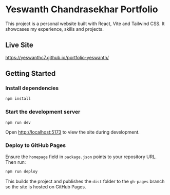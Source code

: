 # Yeswanth Chandrasekhar Portfolio

This project is a personal website built with React, Vite and Tailwind CSS. It showcases my experience, skills and projects.

## Live Site

<https://yeswanthc7.github.io/portfolio-yeswanth/>

## Getting Started

### Install dependencies

```bash
npm install
```

### Start the development server

```bash
npm run dev
```

Open [http://localhost:5173](http://localhost:5173) to view the site during development.

### Deploy to GitHub Pages

Ensure the `homepage` field in `package.json` points to your repository URL. Then run:

```bash
npm run deploy
```

This builds the project and publishes the `dist` folder to the `gh-pages` branch so the site is hosted on GitHub Pages.
